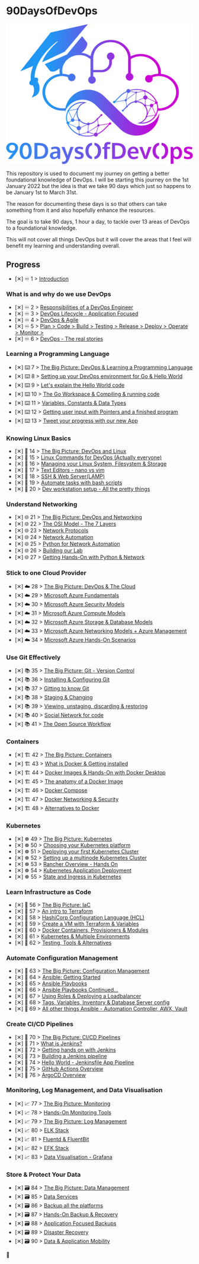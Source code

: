 # 90DaysOfDevOps

<p align="center">
  <img src="https://github.com/MichaelCade/90DaysOfDevOps/blob/main/logo.png?raw=true" alt="90DaysOfDevOps Logo"/>
</p>


This repository is used to document my journey on getting a better foundational knowledge of DevOps. I will be starting this journey on the 1st January 2022 but the idea is that we take 90 days which just so happens to be January 1st to March 31st. 

The reason for documenting these days is so that others can take something from it and also hopefully enhance the resources. 

The goal is to take 90 days, 1 hour a day, to tackle over 13 areas of DevOps to a foundational knowledge. 

This will not cover all things DevOps but it will cover the areas that I feel will benefit my learning and understanding overall. 

## Progress 

- [✕] ♾️ 1 > [Introduction](Days/day01.md)

### What is and why do we use DevOps

- [✕] ♾️ 2 > [Responsibilities of a DevOps Engineer](Days/day02.md)
- [✕] ♾️ 3 > [DevOps Lifecycle - Application Focused](Days/day03.md)
- [✕] ♾️ 4 > [DevOps & Agile](Days/day04.md)
- [✕] ♾️ 5 > [Plan > Code > Build > Testing > Release > Deploy > Operate > Monitor >](Days/day05.md)
- [✕] ♾️ 6 > [DevOps - The real stories](Days/day06.md)

### Learning a Programming Language

- [✕] ⌨️ 7 > [The Big Picture: DevOps & Learning a Programming Language](Days/day07.md)
- [✕] ⌨️ 8 > [Setting up your DevOps environment for Go & Hello World](Days/day08.md)
- [✕] ⌨️ 9 > [Let's explain the Hello World code](Days/day09.md)
- [✕] ⌨️ 10 > [The Go Workspace & Compiling & running code](Days/day10.md)
- [✕] ⌨️ 11 > [Variables, Constants & Data Types](Days/day11.md)
- [✕] ⌨️ 12 > [Getting user input with Pointers and a finished program](Days/day12.md)
- [✕] ⌨️ 13 > [Tweet your progress with our new App](Days/day13.md)

### Knowing Linux Basics

- [✕] 🐧 14 > [The Big Picture: DevOps and Linux](Days/day14.md)
- [✕] 🐧 15 > [Linux Commands for DevOps (Actually everyone)](Days/day15.md)
- [✕] 🐧 16 > [Managing your Linux System, Filesystem & Storage](Days/day16.md)
- [✕] 🐧 17 > [Text Editors - nano vs vim](Days/day17.md)
- [✕] 🐧 18 > [SSH & Web Server(LAMP)](Days/day18.md)
- [✕] 🐧 19 > [Automate tasks with bash scripts](Days/day19.md)
- [✕] 🐧 20 > [Dev workstation setup - All the pretty things](Days/day20.md)

### Understand Networking

- [✕] 🌐 21 > [The Big Picture: DevOps and Networking](Days/day21.md)
- [✕] 🌐 22 > [The OSI Model - The 7 Layers](Days/day22.md)
- [✕] 🌐 23 > [Network Protocols](Days/day23.md)
- [✕] 🌐 24 > [Network Automation](Days/day24.md)
- [✕] 🌐 25 > [Python for Network Automation](Days/day25.md)
- [✕] 🌐 26 > [Building our Lab](Days/day26.md)
- [✕] 🌐 27 > [Getting Hands-On with Python & Network](Days/day27.md)

### Stick to one Cloud Provider

- [✕] ☁️ 28 > [The Big Picture: DevOps & The Cloud](Days/day28.md)
- [✕] ☁️ 29 > [Microsoft Azure Fundamentals](Days/day29.md)
- [✕] ☁️ 30 > [Microsoft Azure Security Models](Days/day30.md)
- [✕] ☁️ 31 > [Microsoft Azure Compute Models](Days/day31.md)
- [✕] ☁️ 32 > [Microsoft Azure Storage & Database Models](Days/day32.md)
- [✕] ☁️ 33 > [Microsoft Azure Networking Models + Azure Management](Days/day33.md)
- [✕] ☁️ 34 > [Microsoft Azure Hands-On Scenarios](Days/day34.md)

### Use Git Effectively

- [✕] 📚 35 > [The Big Picture: Git - Version Control](Days/day35.md)
- [✕] 📚 36 > [Installing & Configuring Git](Days/day36.md)
- [✕] 📚 37 > [Gitting to know Git](Days/day37.md)
- [✕] 📚 38 > [Staging & Changing](Days/day38.md)
- [✕] 📚 39 > [Viewing, unstaging, discarding & restoring](Days/day39.md)
- [✕] 📚 40 > [Social Network for code](Days/day40.md)
- [✕] 📚 41 > [The Open Source Workflow](Days/day41.md)

### Containers 

- [✕] 🏗️ 42 > [The Big Picture: Containers](Days/day42.md)
- [✕] 🏗️ 43 > [What is Docker & Getting installed](Days/day43.md)
- [✕] 🏗️ 44 > [Docker Images & Hands-On with Docker Desktop](Days/day44.md)
- [✕] 🏗️ 45 > [The anatomy of a Docker Image](Days/day45.md)
- [✕] 🏗️ 46 > [Docker Compose](Days/day46.md)
- [✕] 🏗️ 47 > [Docker Networking & Security](Days/day47.md)
- [✕] 🏗️ 48 > [Alternatives to Docker](Days/day48.md)

### Kubernetes

- [✕] ☸ 49 > [The Big Picture: Kubernetes](Days/day49.md)
- [✕] ☸ 50 > [Choosing your Kubernetes platform ](Days/day50.md)
- [✕] ☸ 51 > [Deploying your first Kubernetes Cluster](Days/day51.md)
- [✕] ☸ 52 > [Setting up a multinode Kubernetes Cluster](Days/day52.md)
- [✕] ☸ 53 > [Rancher Overview - Hands On](Days/day53.md)
- [✕] ☸ 54 > [Kubernetes Application Deployment](Days/day54.md)
- [✕] ☸ 55 > [State and Ingress in Kubernetes](Days/day55.md)

### Learn Infrastructure as Code

- [✕] 🤖 56 > [The Big Picture: IaC](Days/day56.md)
- [✕] 🤖 57 > [An intro to Terraform ](Days/day57.md)
- [✕] 🤖 58 > [HashiCorp Configuration Language (HCL)](Days/day58.md)
- [✕] 🤖 59 > [Create a VM with Terraform & Variables](Days/day59.md)
- [✕] 🤖 60 > [Docker Containers, Provisioners & Modules](Days/day60.md)
- [✕] 🤖 61 > [Kubernetes & Multiple Environments](Days/day61.md)
- [✕] 🤖 62 > [Testing, Tools & Alternatives](Days/day62.md)

### Automate Configuration Management

- [✕] 📜 63 > [The Big Picture: Configuration Management](Days/day63.md)
- [✕] 📜 64 > [Ansible: Getting Started](Days/day64.md)
- [✕] 📜 65 > [Ansible Playbooks](Days/day65.md)
- [✕] 📜 66 > [Ansible Playbooks Continued...](Days/day66.md)
- [✕] 📜 67 > [Using Roles & Deploying a Loadbalancer](Days/day67.md)
- [✕] 📜 68 > [Tags, Variables, Inventory & Database Server config](Days/day68.md)
- [✕] 📜 69 > [All other things Ansible - Automation Controller, AWX, Vault](Days/day69.md)

### Create CI/CD Pipelines 

- [✕] 🔄 70 > [The Big Picture: CI/CD Pipelines](Days/day70.md)
- [✕] 🔄 71 > [What is Jenkins?](Days/day71.md)
- [✕] 🔄 72 > [Getting hands on with Jenkins](Days/day72.md)
- [✕] 🔄 73 > [Building a Jenkins pipeline](Days/day73.md)
- [✕] 🔄 74 > [Hello World - Jenkinsfile App Pipeline](Days/day74.md)
- [✕] 🔄 75 > [GitHub Actions Overview](Days/day75.md)
- [✕] 🔄 76 > [ArgoCD Overview](Days/day76.md)

### Monitoring, Log Management, and Data Visualisation

- [✕] 📈 77 > [The Big Picture: Monitoring](Days/day77.md)
- [✕] 📈 78 > [Hands-On Monitoring Tools](Days/day78.md)
- [✕] 📈 79 > [The Big Picture: Log Management](Days/day79.md)
- [✕] 📈 80 > [ELK Stack](Days/day80.md)
- [✕] 📈 81 > [Fluentd & FluentBit](Days/day81.md)
- [✕] 📈 82 > [EFK Stack](Days/day82.md)
- [✕] 📈 83 > [Data Visualisation - Grafana](Days/day83.md)

### Store & Protect Your Data

- [✕] 🗃️ 84 > [The Big Picture: Data Management](Days/day84.md)
- [✕] 🗃️ 85 > [Data Services](Days/day85.md)
- [✕] 🗃️ 86 > [Backup all the platforms](Days/day86.md)
- [✕] 🗃️ 87 > [Hands-On Backup & Recovery](Days/day87.md)
- [✕] 🗃️ 88 > [Application Focused Backups](Days/day88.md)
- [✕] 🗃️ 89 > [Disaster Recovery](Days/day89.md)
- [✕] 🗃️ 90 > [Data & Application Mobility](Days/day90.md)

🚧
